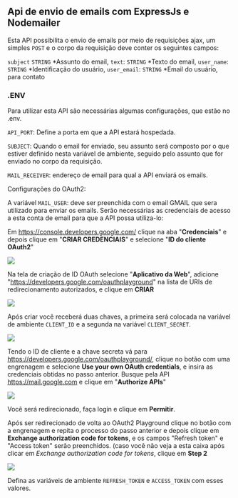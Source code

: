 ## Api de envio de emails com ExpressJs e Nodemailer

Esta API possibilita o envio de emails por meio de requisições ajax, um simples `POST` e o corpo da requisição deve conter os seguintes campos:

`subject` `STRING` *Assunto do email,
`text`: `STRING` *Texto do email,
`user_name`: `STRING`  *Identificação do usuário,
`user_email`: `STRING` *Email do usuário, para contato



### .ENV

Para utilizar esta API são necessárias algumas configurações, que estão no .env.

`API_PORT`: Define a porta em que a API estará hospedada.

`SUBJECT`: Quando o email for enviado, seu assunto será composto por o que estiver definido nesta variável de ambiente, seguido pelo assunto que for enviado no corpo da requisição.

`MAIL_RECEIVER`: endereço de email para qual a API enviará os emails.



Configurações do OAuth2:

A variável `MAIL_USER`: deve ser preenchida com o email GMAIL que sera utilizado para enviar os emails.
Serão necessárias as credenciais de acesso a esta conta de email para que a API possa utiliza-lo:

Em https://console.developers.google.com/ clique na aba "**Credenciais**" e depois clique em "**CRIAR CREDENCIAIS**" e selecione "**ID do cliente OAuth2**"

![](https://i.imgur.com/IPr5Gnb.png)



Na tela de criação de ID OAuth selecione "**Aplicativo da Web**", adicione "https://developers.google.com/oauthplayground" na lista de URIs de redirecionamento autorizados, e clique em **CRIAR**

![](https://i.imgur.com/MHURy4O.png)



Após criar você receberá duas chaves, a primeira será colocada na variável de ambiente `CLIENT_ID` e a segunda na variável `CLIENT_SECRET`. 

![](https://i.imgur.com/Tk33mwk.png)



Tendo o ID de cliente e a chave secreta vá para https://developers.google.com/oauthplayground/, clique no botão com uma engrenagem e selecione **Use your own OAuth credentials**, e insira as credenciais obtidas no passo anterior.
Busque pela API https://mail.google.com e clique em "**Authorize APIs**"

![](https://i.imgur.com/QgvpxN0.png)

Você será redirecionado, faça login e clique em **Permitir**.



Após ser redirecionado de volta ao OAuth2 Playground clique no botão com a engrenagem e repita o processo do passo anterior e depois clique em **Exchange authorization code for tokens**, e os campos "Refresh token" e "Access token" serão preenchidos.
(caso você não veja a esta caixa após clicar em  _Exchange authorization code for tokens_, clique em **Step 2**

![](https://i.imgur.com/Pzr4uy9.png)

Defina as variáveis de ambiente `REFRESH_TOKEN` e `ACCESS_TOKEN` com esses valores.